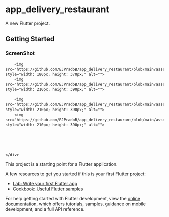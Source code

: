 # app_delivery_restaurant

A new Flutter project.

## Getting Started
 
<!DOCTYPE html>
<html lang="en">
<head>
    <meta charset="UTF-8">
    <meta http-equiv="X-UA-Compatible" content="IE=edge">
    <meta name="viewport" content="width=device-width, initial-scale=1.0">
   
</head>
<body>
    <h3>ScreenShot</h3>
 


        <img src="https://github.com/EJPradoB/app_delivery_restaurant/blob/main/assets/ImagenesGIT/delibery_img_1.png" style="width: 180px; height: 370px;" alt="">
        <img src="https://github.com/EJPradoB/app_delivery_restaurant/blob/main/assets/ImagenesGIT/2.png" style="width: 210px; height: 390px;" alt="">
    
        <img src="https://github.com/EJPradoB/app_delivery_restaurant/blob/main/assets/ImagenesGIT/3.png" style="width: 210px; height: 390px;" alt="">
        <img src="https://github.com/EJPradoB/app_delivery_restaurant/blob/main/assets/ImagenesGIT/4.png" style="width: 210px; height: 390px;" alt="">


 
  
        
    </div>
</body>
</html>


This project is a starting point for a Flutter application.

A few resources to get you started if this is your first Flutter project:

- [Lab: Write your first Flutter app](https://docs.flutter.dev/get-started/codelab)
- [Cookbook: Useful Flutter samples](https://docs.flutter.dev/cookbook)

For help getting started with Flutter development, view the
[online documentation](https://docs.flutter.dev/), which offers tutorials,
samples, guidance on mobile development, and a full API reference.
